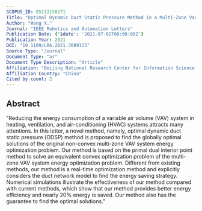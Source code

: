 ```yaml
---
SCOPUS_ID: 85112150271
Title: "Optimal Dynamic Duct Static Pressure Method in a Multi-Zone Variable Air Volume System"
Author: "Wang X."
Journal: "IEEE Robotics and Automation Letters"
Publication Date: {'$date': '2021-07-01T00:00:00Z'}
Publication Year: 2021
DOI: "10.1109/LRA.2021.3089135"
Source Type: "Journal"
Document Type: "ar"
Document Type Description: "Article"
Affiliation: "Beijing National Research Center for Information Science and Technology"
Affiliation Country: "China"
Cited by count: 2
---
```


## Abstract
"Reducing the energy consumption of a variable air volume (VAV) system in heating, ventilation, and air-conditioning (HVAC) systems attracts many attentions. In this letter, a novel method, namely, optimal dynamic duct static pressure (ODSP) method is proposed to find the globally optimal solutions of the original non-convex multi-zone VAV system energy optimization problem. Our method is based on the primal dual interior point method to solve an equivalent convex optimization problem of the multi-zone VAV system energy optimization problem. Different from existing methods, our method is a real-time optimization method and explicitly considers the duct network model to find the energy saving strategy. Numerical simulations illustrate the effectiveness of our method compared with current methods, which show that our method provides better energy efficiency and nearly 20% energy is saved. Our method also has the guarantee to find the optimal solutions."
